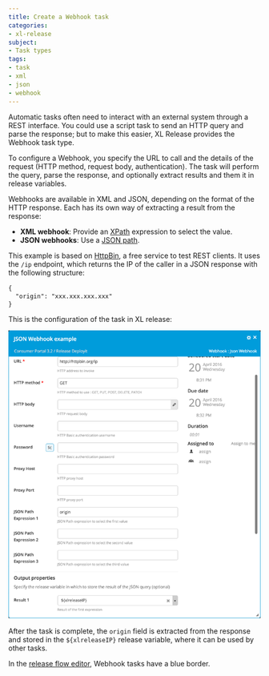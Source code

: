 ```yaml
---
title: Create a Webhook task
categories:
- xl-release
subject:
- Task types
tags:
- task
- xml
- json
- webhook
---
```


Automatic tasks often need to interact with an external system through a REST interface. You could use a script task to send an HTTP query and parse the response; but to make this easier, XL Release provides the Webhook task type.

To configure a Webhook, you specify the URL to call and the details of the request (HTTP method, request body, authentication). The task will perform the query, parse the response, and optionally extract results and them it in release variables.

Webhooks are available in XML and JSON, depending on the format of the HTTP response. Each has its own way of extracting a result from the response:

* **XML webhook**: Provide an [XPath](https://en.wikipedia.org/wiki/XPath) expression to select the value.
* **JSON webhooks**: Use a [JSON path](http://goessner.net/articles/JsonPath/).

This example is based on [HttpBin](http://httpbin.org/), a free service to test REST clients. It uses the `/ip` endpoint, which returns the IP of the caller in a JSON response with the following structure:

    {
      "origin": "xxx.xxx.xxx.xxx"
    }

This is the configuration of the task in XL release:

![Webhook details](../images/webhook-details.png)

After the task is complete, the `origin` field is extracted from the response and stored in the `${xlreleaseIP}` release variable, where it can be used by other tasks.

In the [release flow editor](/xl-release/how-to/using-the-release-flow-editor.html), Webhook tasks have a blue border.
